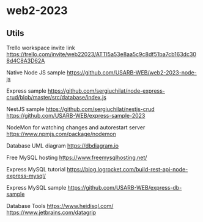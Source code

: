 # web2-2023

## Utils
Trello workspace invite link
https://trello.com/invite/web22023/ATTI5a53e8aa5c9c8df51ba7cb163dc308d4C8A3D62A

Native Node JS sample
https://github.com/USARB-WEB/web2-2023-node-js

Express sample
https://github.com/sergiuchilat/node-express-crud/blob/master/src/database/index.js

NestJS sample
https://github.com/sergiuchilat/nestjs-crud
https://github.com/USARB-WEB/express-sample-2023

NodeMon for watching changes and autorestart server
https://www.npmjs.com/package/nodemon

Database UML diagram
https://dbdiagram.io

Free MySQL hosting
https://www.freemysqlhosting.net/

Express MySQL tutorial
https://blog.logrocket.com/build-rest-api-node-express-mysql/

Express MySQL sample
https://github.com/USARB-WEB/express-db-sample

Database Tools
https://www.heidisql.com/
https://www.jetbrains.com/datagrip
